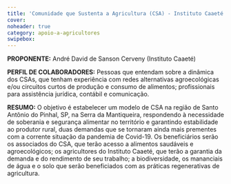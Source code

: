 ```yaml
---
title: 'Comunidade que Sustenta a Agricultura (CSA) - Instituto Caaeté' 
cover: 
noheader: true
category: apoio-a-agricultores
swipebox: 
---
```

  
**PROPONENTE:**
André David de Sanson Cerveny (Instituto Caaeté)
  
**PERFIL DE COLABORADORES:**  Pessoas que entendam sobre a dinâmica dos CSAs, que tenham experiência com redes alternativas agroecológicas e/ou circuitos curtos de produção e consumo de alimentos; profissionais para assistência jurídica, contábil e comunicação.
  
**RESUMO:**
O objetivo é estabelecer um modelo de CSA  na região de Santo Antônio do Pinhal, SP, na Serra da Mantiqueira, respondendo à necessidade de soberania e segurança alimentar no território e garantindo estabilidade ao produtor rural, duas demandas que se tornaram ainda mais prementes com a corrente situação da pandemia de Covid-19.  Os beneficiários serão os associados do CSA, que terão acesso a alimentos saudáveis e agroecológicos; os agricultores do Instituto Caaeté, que terão a garantia da demanda e do rendimento de seu trabalho; a biodiversidade, os mananciais de água e o solo que serão beneficiados com as práticas regenerativas de agricultura.